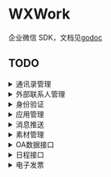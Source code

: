 # WXWork
企业微信 SDK，文档见[godoc](https://godoc.org/github.com/ghaoo/wxwork)

## TODO
<details>
<summary>通讯录管理</summary>
    * [x] 成员管理
        - [x] 创建成员
        - [x] 读取成员
        - [x] 更新成员
        - [x] 删除成员
        - [x] 获取部门成员
        - [x] 获取部门成员详情
        - [x] userid与openid互换
        - [x] 二次验证
        - [x] 邀请成员
        - [x] 获取加入企业二维码
    * [x] 部门管理
        - [x] 创建部门
        - [x] 更新部门
        - [x] 删除部门
        - [x] 获取部门列表
    * [x] 标签管理
        - [x] 创建标签
        - [x] 更新标签名字
        - [x] 删除标签
        - [x] 获取标签成员
        - [x] 增加标签成员
        - [x] 删除标签成员
        - [x] 获取标签列表
    * [ ] 异步批量接口
        - [ ] 增量更新成员
        - [ ] 全量覆盖成员
        - [ ] 全量覆盖部门
        - [ ] 获取异步任务结果
    * [ ] 通讯录回调通知
        - [x] 成员变更通知
        - [ ] 部门变更通知
        - [ ] 标签变更通知
        - [x] 异步任务完成通知
</details>


<details>
<summary>外部联系人管理</summary>
    * [ ] 企业服务人员管理
    * [ ] 客户管理
    * [ ] 客户标签管理
    * [ ] 客户群管理
    * [ ] 消息推送
    * [ ] 离职管理
    * [ ] 统计管理
    * [ ] 变更回调
</details>

<details>
<summary>身份验证</summary>
    * [ ] 网页授权登录
        - [ ] 构造扫码登录链接
        - [x] 获取访问用户身份
    * [ ] 扫码授权登录
        - [ ] 构造扫码登录链接
        - [ ] 获取访问用户身份
</details>

<details>
<summary>应用管理</summary>
    * [ ] 获取应用
    * [ ] 设置应用
    * [ ] 自定义菜单
        - [ ] 创建菜单
        - [ ] 获取菜单
        - [ ] 删除菜单
</details>


<details>
<summary>消息推送</summary>
    * [x] 发送应用消息
    * [x] 更新任务卡片消息状态
    * [x] 接收消息
    * [ ] 发消息到群聊会话
        - [ ] 创建群聊会话
        - [ ] 修改群聊会话
        - [ ] 获取群聊会话
        - [ ] 应用推送消息
    * [ ] 互联企业消息推送
        - [ ] 发送应用消息
        - [ ] 接收消息与事件
</details>

<details>
<summary>素材管理</summary>
    * [ ] 发送应用消息
        - [x] 上传临时素材
        - [x] 上传图片
        - [ ] 获取临时素材
        - [ ] 获取高清语音素材
</details>

<details>
<summary>OA数据接口</summary>
    * [ ] 企业微信打卡应用
        - [ ] 获取打卡数据
        - [ ] 获取打卡规则
    * [ ] 企业微信审批应用
        - [ ] 获取审批模板详情
        - [ ] 提交审批申请
        - [ ] 审批申请状态变化回调通知
        - [ ] 批量获取审批单号
        - [ ] 获取审批申请详情
    * [ ] 企业微信公费电话
        - [ ] 获取公费电话拨打记录
</details>

<details>
<summary>日程接口</summary>
    - [ ] 创建日程
    - [ ] 更新日程
    - [ ] 取消日程
    - [ ] 获取日程
</details>

<details>
<summary>电子发票</summary>
    - [ ] 查询电子发票
    - [ ] 更新发票状态
    - [ ] 批量更新发票状态
    - [ ] 批量查询电子发票
</details>

